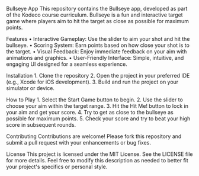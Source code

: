 Bullseye App
This repository contains the Bullseye app, developed as part of the Kodeco course curriculum. Bullseye is a fun and interactive target game where players aim to hit the target as close as possible for maximum points.

Features
	•	Interactive Gameplay: Use the slider to aim your shot and hit the bullseye.
	•	Scoring System: Earn points based on how close your shot is to the target.
	•	Visual Feedback: Enjoy immediate feedback on your aim with animations and graphics.
	•	User-Friendly Interface: Simple, intuitive, and engaging UI designed for a seamless experience.

Installation
	1.	Clone the repository
	2.	Open the project in your preferred IDE (e.g., Xcode for iOS development).
	3.	Build and run the project on your simulator or device.

How to Play
	1.	Select the Start Game button to begin.
	2.	Use the slider to choose your aim within the target range.
	3.	Hit the Hit Me! button to lock in your aim and get your score.
	4.	Try to get as close to the bullseye as possible for maximum points.
	5.	Check your score and try to beat your high score in subsequent rounds.

Contributing
Contributions are welcome! Please fork this repository and submit a pull request with your enhancements or bug fixes.

License
This project is licensed under the MIT License. See the LICENSE file for more details.
Feel free to modify this description as needed to better fit your project's specifics or personal style.
